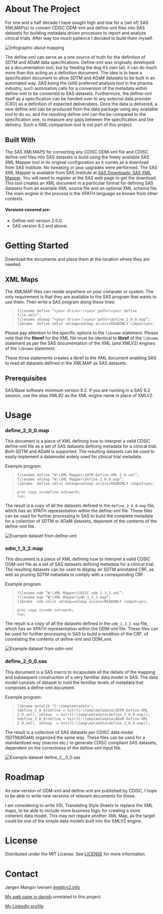 # About The Project
For one and a half decade I have sought high and low for a (set of) SAS XMLMAP(s) to convert CDISC ODM-xml and define-xml files into SAS datasets for building metadata driven processes to report and analyze clinical trials. After way too much patience I decided to build them myself. 

![Infographic about mapping](mapping_overview.png)

The define-xml can serve as a one source of truth for the definition of SDTM and ADaM data specifications. Define-xml was originally developed as a documentation tool, but by feeding the dog it’s own tail, it can do much more than this acting as a definition document. The idea is to have a specification document to allow SDTM and ADaM datasets to be built in an automated way. SAS being the (still) preferred analysis tool in the pharma industry, such automation calls for a conversion of the metadata within define-xml to be converted to SAS datasets. Furthermore, the define-xml itself as a specification can be handed over to any external data provider (CRO) as a definition of expected deliverables. Once the data is delivered, a new define-xml can be produced from the data package using any available tool to do so, and the resulting define-xml can the be compared to the specification one, to measure any gaps between the specification and the delivery. Such a XML comparison tool is not part of this project.

## Built With
The SAS XMLMAPS for converting any CDISC ODM-xml file and CDISC define-xml files into SAS datasets is build using the freely available SAS XML Mapper tool in its original configuration as it comes as a download from SAS Institute. No tweaking or java upgrades were performed. The SAS XML Mapper is available from SAS Institute at [SAS Downloads: SAS XML Mapper](https://support.sas.com/downloads/package.htm?pid=486). You will need to register at the SAS web page to get the download. This tool creates an XML document in a particular format for defining SAS datasets from an example XML source file and an optional XML schema file. The main engine in the process is the XPATH language as known from other contexts.

#### Versions covered are:
* Define-xml version 2.0.0.
* SAS version 9.2 and above.

# Getting Started
Download the documents and place them at the location where they are needed.

## XML Maps
The XMLMAP files can reside anywhere on your computer or system. The only requirement is that they are available to the SAS program that wants to use them.  Then write a SAS program along these lines:
> `filename define “<your drive>:\<your path>\<your define file.xml>”;`  
> `filename xmlmap “<your drive>:\<your path>\define_2_0_0.map”;`  
> `libname  define xmlv2 xmlmap=xmlmap access=READONLY compat=yes;`  

Please pay attention to the specific options to the `libname` statement. Please note that the **fileref** for the XML file must be identical to **libref** of the `libname` statement as per the SAS documentation of the XML (and XMLV2) engines of the `libname` statement.

These three statements creates a libref to the XML document enabling SAS to read all datasets defined in the XMLMAP as SAS datasets.

## Prerequisites
SAS/Base software minimum version 9.2. If you are running in a SAS 9.2 session, use the alias XML92 as the XML engine name in place of XMLV2.

# Usage
### define_2_0_0.map
This document is a piece of XML defining how to interpret a valid CDSIC define-xml file as a set of SAS datasets defining metadata for a clinical trial. Both SDTM and ADaM is supported. The resulting datasets can be used to easily implement a datamodel widely used for clinical trial metadata.

Example program:

> `filename define “W:\XML Mapper\SDTM Define-XML 2.0.xml”;`  
> `filename xmlmap “W:\XML Mapper\define_2_0_0.map”;`  
> `libname  define xmlv2 xmlmap=xmlmap access=READONLY compat=yes;`  
>  
> `proc copy in=define out=work;`  
> `run;`  

The result is a copy of all the datasets defined in the `define_2_0_0.map` file, which has an XPATH representation within the define-xml file. These files can be used for further processing in SAS to build the complete metadata for a collection of SDTM or ADaM datasets, depenent of the contents of the define-xml file.

![Example dataset from define-xml](images/DefineDatasets.png)

### odm_1_3_2.map
This document is a piece of XML defining how to interpret a valid CDSIC ODM-xml file as a set of SAS datasets defining metadata for a clinical trial. The resulting datasets can be used to display an SDTM annotated CRF, as well as pruning SDTM metadata to comply with a corresponding CRF.

Example program:

> `filename odm “W:\XML Mapper\CDISC odm 1.3.2.xml”;`  
> `filename map “W:\XML Mapper\odm_1_3_2.map”;`  
> `libname  odm xmlv2 xmlmap=xmlmap access=READONLY compat=yes;`  
>  
> `proc copy in=odm out=work;`  
> `run;`  

The result is a copy of all the datasets defined in the `odm_1_3_2.map` file, which has an XPATH representation within the ODM-xml file. These files can be used for further processing in SAS to build a rendition of the CRF, of coorelating the contents of define-xml and ODM_xml.

![Example dataset from odm-xml](images/ODMDatasets.png)

### define_2_0_0.sas
This document is a SAS macro to incapsulate all the details of the mapping and subsequent construction of a very familliar data model in SAS. The data model consists of dataset to hold the familliar levels of metadata that comprises a define-xml document.

Example program:

> `libname metalib "C:\temp\metadata";`  
> `%define_2_0_0(define = %str(C:\temp\metadata\SDTM Define-XML 2.0.xml), xmlmap  = %str(C:\temp\metadata\define_2_0_0.map));`  
> `%define_2_0_0(define = %str(C:\temp\metadata\ADaM Define-XML 2.0.xml), xmlmap  = %str(C:\temp\metadata\define_2_0_0.map));`  

The result is a collection of SAS datasets per CDISC data model (SDTM/ADaM) organized the same way. These files can be used for a standardized way (macros etc.) to generate CDISC compliant SAS datasets, dependent on the correctness of the define-xml input file.

![Example dataset define_2__0_0.sas](images/MetadataDatasets.png)

# Roadmap
As new version of ODM-xml and define-xml are published by CDISC, I hope to be able to write new versions of relevant documents for these.

I am considering to write XSL Translating Style Sheets to replace the XML maps, to be able to include more business logic for creating a more coherent data model. This may not require another XML Map, as the target could be one of the simple data models built into the XMLV2 engine.

# License
Distributed under the MIT License. See [LICENSE](https://github.com/jmangori/CDISC-ODM-and-Define-XML-tools/blob/master/LICENSE) for more information.

# Contact
Jørgen Mangor Iversen [jmi@try2.info](mailto:jmi@try2.info)

[My web page in danish](http://www.try2.info) unrelated to this project.

[My LinkedIn profile](https://www.linkedin.com/in/jørgen-iversen-ab5908b/)

